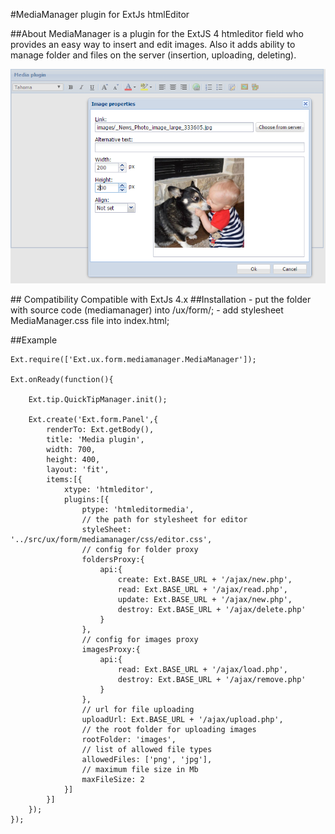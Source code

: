 #MediaManager plugin for ExtJs htmlEditor

##About
MediaManager is a plugin for the ExtJS 4 htmleditor field who provides an easy way to insert and edit images.
Also it adds ability to manage folder and files on the server (insertion, uploading, deleting).
<p align="center">
  <img src="/image_properties.png"/>
</p>
## Compatibility
Compatible with ExtJs 4.x
##Installation
- put the folder with source code (mediamanager) into /ux/form/;
- add stylesheet MediaManager.css file into index.html;

##Example

````
Ext.require(['Ext.ux.form.mediamanager.MediaManager']);

Ext.onReady(function(){

    Ext.tip.QuickTipManager.init();

    Ext.create('Ext.form.Panel',{
        renderTo: Ext.getBody(),
        title: 'Media plugin',
        width: 700,
        height: 400,
        layout: 'fit',
        items:[{
            xtype: 'htmleditor',
            plugins:[{
                ptype: 'htmleditormedia',
                // the path for stylesheet for editor
                styleSheet: '../src/ux/form/mediamanager/css/editor.css',
                // config for folder proxy
                foldersProxy:{
                    api:{
                        create: Ext.BASE_URL + '/ajax/new.php',
                        read: Ext.BASE_URL + '/ajax/read.php',
                        update: Ext.BASE_URL + '/ajax/new.php',
                        destroy: Ext.BASE_URL + '/ajax/delete.php'
                    }
                },
                // config for images proxy
                imagesProxy:{
                    api:{
                        read: Ext.BASE_URL + '/ajax/load.php',
                        destroy: Ext.BASE_URL + '/ajax/remove.php'
                    }
                },
                // url for file uploading
                uploadUrl: Ext.BASE_URL + '/ajax/upload.php',
                // the root folder for uploading images
                rootFolder: 'images',
                // list of allowed file types
                allowedFiles: ['png', 'jpg'],
                // maximum file size in Mb
                maxFileSize: 2
            }]
        }]
    });
});

````
